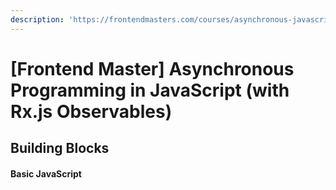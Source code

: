 ```yaml
---
description: 'https://frontendmasters.com/courses/asynchronous-javascript/'
---
```


# \[Frontend Master\] Asynchronous Programming in JavaScript \(with Rx.js Observables\)

## Building Blocks

#### Basic JavaScript



